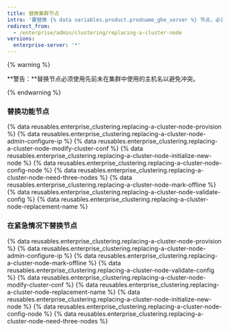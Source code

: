 ```yaml
---
title: 替换集群节点
intro: '要替换 {% data variables.product.prodname_ghe_server %} 节点，必须在集群配置文件 (cluster.conf) 中将受影响的节点标记为离线，然后添加替换节点。 如果节点发生故障，或者添加具有更多资源的节点以提高性能，则可能需要执行此操作。'
redirect_from:
  - /enterprise/admin/clustering/replacing-a-cluster-node
versions:
  enterprise-server: '*'
---
```


{% warning %}

**警告：**替换节点必须使用先前未在集群中使用的主机名以避免冲突。

{% endwarning %}

### 替换功能节点
{% data reusables.enterprise_clustering.replacing-a-cluster-node-provision %}
{% data reusables.enterprise_clustering.replacing-a-cluster-node-admin-configure-ip %}
{% data reusables.enterprise_clustering.replacing-a-cluster-node-modify-cluster-conf %}
{% data reusables.enterprise_clustering.replacing-a-cluster-node-initialize-new-node %}
{% data reusables.enterprise_clustering.replacing-a-cluster-node-config-node %}
{% data reusables.enterprise_clustering.replacing-a-cluster-node-need-three-nodes %}
{% data reusables.enterprise_clustering.replacing-a-cluster-node-mark-offline %}
{% data reusables.enterprise_clustering.replacing-a-cluster-node-validate-config %}
{% data reusables.enterprise_clustering.replacing-a-cluster-node-replacement-name %}

### 在紧急情况下替换节点
{% data reusables.enterprise_clustering.replacing-a-cluster-node-provision %}
{% data reusables.enterprise_clustering.replacing-a-cluster-node-admin-configure-ip %}
{% data reusables.enterprise_clustering.replacing-a-cluster-node-mark-offline %}
{% data reusables.enterprise_clustering.replacing-a-cluster-node-validate-config %}
{% data reusables.enterprise_clustering.replacing-a-cluster-node-modify-cluster-conf %}
{% data reusables.enterprise_clustering.replacing-a-cluster-node-replacement-name %}
{% data reusables.enterprise_clustering.replacing-a-cluster-node-initialize-new-node %}
{% data reusables.enterprise_clustering.replacing-a-cluster-node-config-node %}
{% data reusables.enterprise_clustering.replacing-a-cluster-node-need-three-nodes %}
